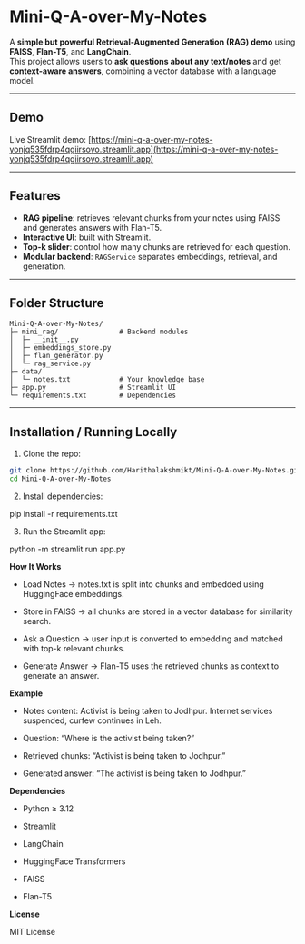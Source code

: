 # Mini-Q-A-over-My-Notes

A **simple but powerful Retrieval-Augmented Generation (RAG) demo** using **FAISS**, **Flan-T5**, and **LangChain**.  
This project allows users to **ask questions about any text/notes** and get **context-aware answers**, combining a vector database with a language model.

---

## **Demo**

Live Streamlit demo: [https://mini-q-a-over-my-notes-yonjq535fdrp4qgiirsoyo.streamlit.app](https://mini-q-a-over-my-notes-yonjq535fdrp4qgiirsoyo.streamlit.app)

---

## **Features**

- **RAG pipeline**: retrieves relevant chunks from your notes using FAISS and generates answers with Flan-T5.  
- **Interactive UI**: built with Streamlit.  
- **Top-k slider**: control how many chunks are retrieved for each question.  
- **Modular backend**: `RAGService` separates embeddings, retrieval, and generation.

---

## **Folder Structure**
```
Mini-Q-A-over-My-Notes/
├─ mini_rag/               # Backend modules
│  ├─ __init__.py
│  ├─ embeddings_store.py
│  ├─ flan_generator.py
│  └─ rag_service.py
├─ data/
│  └─ notes.txt            # Your knowledge base
├─ app.py                  # Streamlit UI
└─ requirements.txt        # Dependencies
```


---

## **Installation / Running Locally**

1. Clone the repo:

```bash
git clone https://github.com/Harithalakshmikt/Mini-Q-A-over-My-Notes.git
cd Mini-Q-A-over-My-Notes
```

2. Install dependencies:

pip install -r requirements.txt

3. Run the Streamlit app:

python -m streamlit run app.py

**How It Works**

-  Load Notes → notes.txt is split into chunks and embedded using HuggingFace embeddings.

-  Store in FAISS → all chunks are stored in a vector database for similarity search.

- Ask a Question → user input is converted to embedding and matched with top-k relevant chunks.

- Generate Answer → Flan-T5 uses the retrieved chunks as context to generate an answer.

**Example**

- Notes content: Activist is being taken to Jodhpur. Internet services suspended, curfew continues in Leh.

- Question: “Where is the activist being taken?”

- Retrieved chunks: “Activist is being taken to Jodhpur.”

- Generated answer: “The activist is being taken to Jodhpur.”

**Dependencies**

- Python ≥ 3.12

- Streamlit

- LangChain

- HuggingFace Transformers

- FAISS

- Flan-T5

**License**

MIT License


